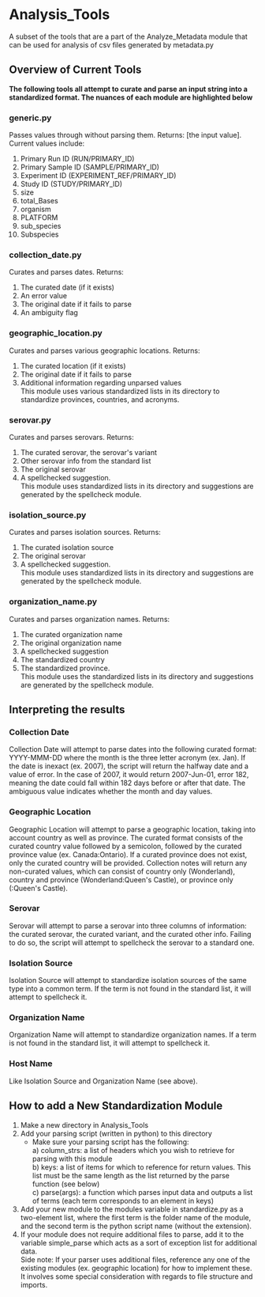 # Analysis_Tools
A subset of the tools that are a part of the Analyze_Metadata module that
can be used for analysis of csv files generated by metadata.py <br />

## Overview of Current Tools

**The following tools all attempt to curate and parse an input
string into a standardized format. The nuances of each module are
highlighted below** <br />

### generic.py
Passes values through without parsing them. Returns: [the input value].
Current values include:
1. Primary Run ID (RUN/PRIMARY_ID) <br />
2. Primary Sample ID (SAMPLE/PRIMARY_ID) <br />
3. Experiment ID (EXPERIMENT_REF/PRIMARY_ID) <br />
4. Study ID (STUDY/PRIMARY_ID) <br />
5. size <br />
6. total_Bases <br />
7. organism <br />
8. PLATFORM <br />
9. sub_species <br />
10. Subspecies <br />

### collection_date.py
Curates and parses dates. Returns:
1. The curated date (if it exists) <br />
2. An error value <br />
3. The original date if it fails to parse <br />
4. An ambiguity flag <br />

### geographic_location.py
Curates and parses various geographic locations. Returns:
1. The curated location (if it exists) <br />
2. The original date if it fails to parse <br />
3. Additional information regarding unparsed values <br />
This module uses various standardized lists in its directory to
standardize provinces, countries, and acronyms. <br />

### serovar.py
Curates and parses serovars. Returns:
1. The curated serovar, the serovar's variant <br />
2. Other serovar info from the standard list <br />
3. The original serovar <br />
4. A spellchecked suggestion. <br />
This module uses standardized lists in its
directory and suggestions are generated by the spellcheck module. <br />

### isolation_source.py
Curates and parses isolation sources. Returns:
1. The curated isolation source <br />
2. The original serovar <br />
3. A spellchecked suggestion. <br />
This module uses standardized lists in its directory and suggestions are
generated by the spellcheck module. <br />

### organization_name.py
Curates and parses organization names. Returns:
1. The curated organization name <br />
2. The original organization name <br />
3. A spellchecked suggestion <br />
4. The standardized country <br />
5. The standardized province. <br />
This module uses the standardized lists in its directory and suggestions
are generated by the spellcheck module. <br />

## Interpreting the results

### Collection Date
Collection Date will attempt to parse dates into the following curated format:
YYYY-MMM-DD where the month is the three letter acronym (ex. Jan). If the date
is inexact (ex. 2007), the script will return the halfway date and a value of
error. In the case of 2007, it would return 2007-Jun-01, error 182, meaning the
date could fall within 182 days before or after that date. The ambiguous value
indicates whether the month and day values. <br />

### Geographic Location
Geographic Location will attempt to parse a geographic location, taking into
account country as well as province. The curated format consists of the
curated country value followed by a semicolon, followed by the curated province
value (ex. Canada:Ontario). If a curated province does not exist, only the
curated country will be provided. Collection notes will return any non-curated
values, which can consist of country only (Wonderland), country and province
(Wonderland:Queen's Castle), or province only (:Queen's Castle). <br />

### Serovar
Serovar will attempt to parse a serovar into three columns of information:
the curated serovar, the curated variant, and the curated other info. Failing
to do so, the script will attempt to spellcheck the serovar to a standard
one. <br />

### Isolation Source
Isolation Source will attempt to standardize isolation sources of the same type
into a common term. If the term is not found in the standard list, it will
attempt to spellcheck it. <br />

### Organization Name
Organization Name will attempt to standardize organization names. If a term
is not found in the standard list, it will attempt to spellcheck it. <br />

### Host Name
Like Isolation Source and Organization Name (see above). <br />

## How to add a New Standardization Module
1. Make a new directory in Analysis_Tools <br />
2. Add your parsing script (written in python) to this directory
   * Make sure your parsing script has the following: <br />
     a) column_strs: a list of headers which you wish to retrieve for parsing
                     with this module <br />
     b) keys: a list of items for which to reference for return values.
              This list must be the same length as the list returned by the
              parse function (see below) <br />
     c) parse(args): a function which parses input data and outputs a list of
                     terms (each term corresponds to an element in keys) <br />
3. Add your new module to the modules variable in standardize.py as a
   two-element list, where the first term is the folder name of the module, and
   the second term is the python script name (without the extension). <br />
4. If your module does not require additional files to parse, add it to
   the variable simple_parse which acts as a sort of exception list for
   additional data. <br />
Side note: If your parser uses additional files, reference any one of the
existing modules (ex. geographic location) for how to implement these. It
involves some special consideration with regards to file structure and imports.
